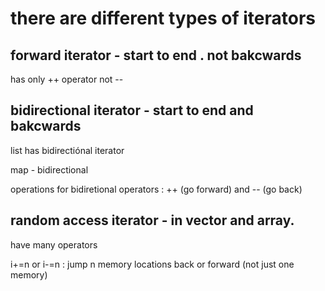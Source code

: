 # there are different types of iterators

## forward iterator - start to end . not bakcwards

has only ++ operator not --

## bidirectional iterator - start to end and bakcwards

list has bidirectiónal iterator 

map - bidirectional

operations for bidiretional operators : ++ (go forward)  and -- (go back)

## random access iterator - in vector and array. 

have many operators

i+=n or i-=n : jump n memory locations back or forward (not just one memory)
